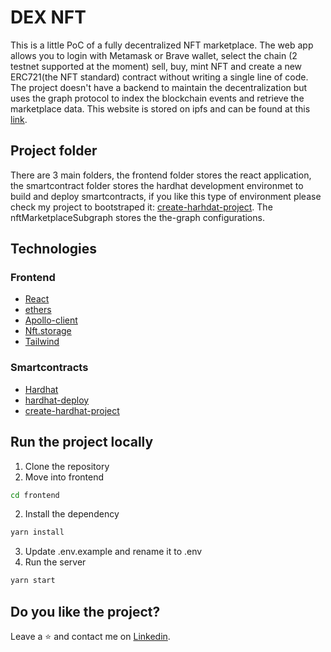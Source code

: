 # DEX NFT

This is a little PoC of a fully decentralized NFT marketplace. The web app allows you to login with Metamask or Brave wallet, select the chain (2 testnet supported at the moment) sell, buy, mint NFT and create a new ERC721(the NFT standard) contract without writing a single line of code. The project doesn't have a backend to maintain the decentralization but uses the graph protocol to index the blockchain events and retrieve the marketplace data.
This website is stored on ipfs and can be found at this [link](https://ipfs.io/ipfs/QmNyh6KqsChL4WRuZVoqn7BaWyAaTqVhp6x8J7tAAi1bvZ).

## Project folder

There are 3 main folders, the frontend folder stores the react application, the smartcontract folder stores the hardhat development environmet to build and deploy smartcontracts, if you like this type of environment please check my project to bootstraped it: [create-harhdat-project](https://github.com/raoulpicconi/create-hardhat-project). The nftMarketplaceSubgraph stores the the-graph configurations.

## Technologies

### Frontend

- [React](https://it.reactjs.org/)
- [ethers](https://docs.ethers.io/v5/)
- [Apollo-client](https://github.com/apollographql/apollo-client)
- [Nft.storage](https://nft.storage/)
- [Tailwind](https://tailwindcss.com/docs/installation)

### Smartcontracts

- [Hardhat](https://hardhat.org/)
- [hardhat-deploy](https://github.com/wighawag/hardhat-deploy)
- [create-hardhat-project](https://github.com/raoulpicconi/create-hardhat-project)

## Run the project locally

1. Clone the repository
2. Move into frontend

```sh
cd frontend
```

2. Install the dependency

```sh
yarn install
```

3. Update .env.example and rename it to .env
4. Run the server

```sh
yarn start
```

## Do you like the project?

Leave a ⭐️ and contact me on [Linkedin](https://www.linkedin.com/in/raoulpicconi).
